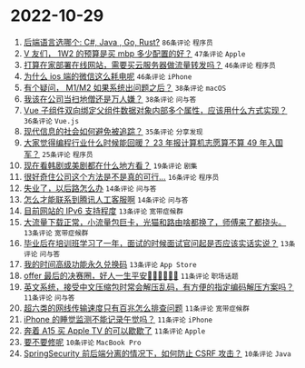 # 2022-10-29

1. [后端语言选哪个: C#, Java , Go, Rust?](https://www.v2ex.com/t/890899) `86条评论` `程序员`
1. [V 友们， 1W2 的预算是买 mbp 多少配置的好？](https://www.v2ex.com/t/890913) `47条评论` `Apple`
1. [打算在家部署在线网站，需要买云服务器做流量转发吗？](https://www.v2ex.com/t/890927) `46条评论` `程序员`
1. [为什么 ios 端的微信这么耗电呢](https://www.v2ex.com/t/890946) `46条评论` `iPhone`
1. [有个疑问， M1/M2 如果系统出问题之后？](https://www.v2ex.com/t/890916) `38条评论` `macOS`
1. [我该在公司当扫地僧还是万人嫌？](https://www.v2ex.com/t/890962) `38条评论` `问与答`
1. [Vue 子组件双向绑定父组件数据对象内部多个属性，应该用什么方式实现？](https://www.v2ex.com/t/890909) `36条评论` `Vue.js`
1. [现代信息的社会如何避免被追踪？](https://www.v2ex.com/t/890966) `35条评论` `分享发现`
1. [大家觉得编程行业什么时候能回暖？ 23 年报计算机志愿算不算 49 年入国军？](https://www.v2ex.com/t/891043) `25条评论` `程序员`
1. [现在看韩剧或美剧都在什么地方看？](https://www.v2ex.com/t/890906) `19条评论` `剧集`
1. [很好奇住公司这个方法是不是真的可行...](https://www.v2ex.com/t/891001) `16条评论` `程序员`
1. [失业了，以后路怎么办](https://www.v2ex.com/t/891028) `14条评论` `问与答`
1. [怎么才能联系到腾讯人工客服啊](https://www.v2ex.com/t/890970) `14条评论` `问与答`
1. [目前网站的 IPv6 支持程度](https://www.v2ex.com/t/891068) `13条评论` `宽带症候群`
1. [大流量下载正常，小流量包巨卡，光猫和路由啥都换了，师傅来了都挠头。](https://www.v2ex.com/t/890949) `13条评论` `宽带症候群`
1. [毕业后在培训班学习了一年，面试的时候面试官问起是否应该实话实说？](https://www.v2ex.com/t/890917) `13条评论` `问与答`
1. [我的时间高级功能永久兑换码](https://www.v2ex.com/t/890887) `13条评论` `App Store`
1. [offer 最后的决赛圈，好人一生平安🙏🏻🙏🏻🙏🏻](https://www.v2ex.com/t/891031) `11条评论` `职场话题`
1. [英文系统，接受中文压缩包时常会解压乱码，有方便的指定编码解压方案吗？](https://www.v2ex.com/t/891005) `11条评论` `问与答`
1. [超六类的网线传输速度只有百兆怎么排查问题](https://www.v2ex.com/t/890999) `11条评论` `宽带症候群`
1. [iPhone 的睡觉监测不能记录午觉吗？](https://www.v2ex.com/t/890988) `11条评论` `iPhone`
1. [奔着 A15 买 Apple TV 的可以歇歇了](https://www.v2ex.com/t/890945) `11条评论` `Apple`
1. [要不要修呢](https://www.v2ex.com/t/891058) `10条评论` `MacBook Pro`
1. [SpringSecurity 前后端分离的情况下，如何防止 CSRF 攻击？](https://www.v2ex.com/t/891020) `10条评论` `Java`
